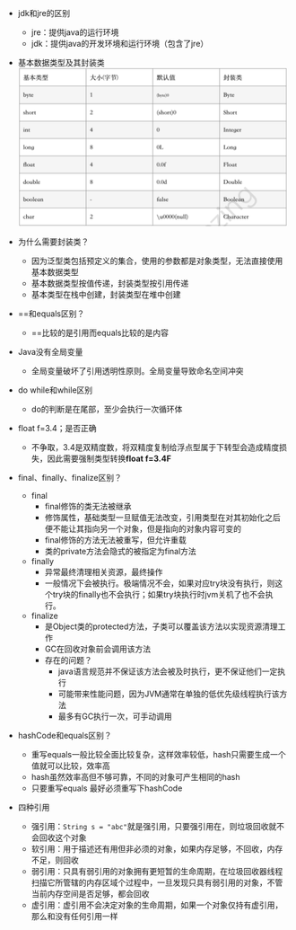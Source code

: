 
- jdk和jre的区别
    - jre：提供java的运行环境
    - jdk：提供java的开发环境和运行环境（包含了jre）
- 基本数据类型及其封装类
    ![](/assets/iShot2020-10-12下午06.30.51.png)
- 为什么需要封装类？
    - 因为泛型类包括预定义的集合，使用的参数都是对象类型，无法直接使用基本数据类型
    - 基本数据类型按值传递，封装类型按引用传递
    - 基本类型在栈中创建，封装类型在堆中创建
- ==和equals区别？
    - ==比较的是引用而equals比较的是内容
- Java没有全局变量
    - 全局变量破坏了引用透明性原则。全局变量导致命名空间冲突
- do while和while区别
    - do的判断是在尾部，至少会执行一次循环体
- float f=3.4；是否正确
    - 不争取，3.4是双精度数，将双精度复制给浮点型属于下转型会造成精度损失，因此需要强制类型转换**float f=3.4F** 
- final、finally、finalize区别？
    - final
        - final修饰的类无法被继承
        - 修饰属性，基础类型一旦赋值无法改变，引用类型在对其初始化之后便不能让其指向另一个对象，但是指向的对象内容可变的
        - final修饰的方法无法被重写，但允许重载
        - 类的private方法会隐式的被指定为final方法
    - finally
        - 异常最终清理相关资源，最终操作
        - 一般情况下会被执行。极端情况不会，如果对应try块没有执行，则这个try块的finally也不会执行；如果try块执行时jvm关机了也不会执行。
    - finalize
        - 是Object类的protected方法，子类可以覆盖该方法以实现资源清理工作
        - GC在回收对象前会调用该方法
        - 存在的问题？
            - java语言规范并不保证该方法会被及时执行，更不保证他们一定执行
            - 可能带来性能问题，因为JVM通常在单独的低优先级线程执行该方法
            - 最多有GC执行一次，可手动调用
- hashCode和equals区别？
    - 重写equals一般比较全面比较复杂，这样效率较低，hash只需要生成一个值就可以比较，效率高
    - hash虽然效率高但不够可靠，不同的对象可产生相同的hash
    - 只要重写equals 最好必须重写下hashCode
    
- 四种引用
    - 强引用：`String s = "abc"`就是强引用，只要强引用在，则垃圾回收就不会回收这个对象
    - 软引用：用于描述还有用但非必须的对象，如果内存足够，不回收，内存不足，则回收
    - 弱引用：只具有弱引用的对象拥有更短暂的生命周期，在垃圾回收器线程扫描它所管辖的内存区域个过程中，一旦发现只具有弱引用的对象，不管当前内存空间是否足够，都会回收
    - 虚引用：虚引用不会决定对象的生命周期，如果一个对象仅持有虚引用，那么和没有任何引用一样
    
    
    
    
    
    
